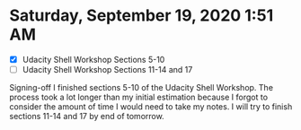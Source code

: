 # Saturday, September 19, 2020 1:51 AM
- [X] Udacity Shell Workshop Sections 5-10
- [ ] Udacity Shell Workshop Sections 11-14 and 17

Signing-off I finished sections 5-10 of the Udacity Shell Workshop. The process took a lot longer than my initial estimation because I forgot to consider the amount of time I would need to take my notes. I will try to finish sections 11-14 and 17 by end of tomorrow.